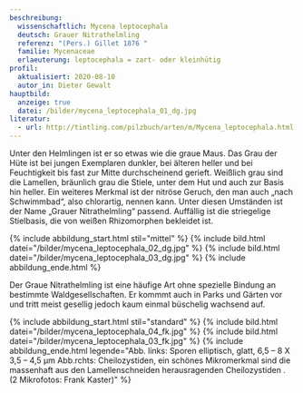 ```yaml
---
beschreibung:
  wissenschaftlich: Mycena leptocephala
  deutsch: Grauer Nitrathelmling
  referenz: "(Pers.) Gillet 1876 "
  familie: Mycenaceae
  erlaeuterung: leptocephala = zart- oder kleinhütig
profil:
  aktualisiert: 2020-08-10
  autor_in: Dieter Gewalt
hauptbild:
  anzeige: true
  datei: /bilder/mycena_leptocephala_01_dg.jpg
literatur:
  - url: http://tintling.com/pilzbuch/arten/m/Mycena_leptocephala.html
---
```



Unter den Helmlingen ist er so etwas wie die graue Maus. Das Grau der Hüte ist bei jungen Exemplaren dunkler, bei älteren heller und bei Feuchtigkeit bis fast zur Mitte durchscheinend gerieft. Weißlich grau sind die Lamellen, bräunlich grau die Stiele, unter dem Hut und auch zur Basis hin heller. Ein weiteres Merkmal ist der nitröse Geruch, den man auch „nach Schwimmbad“, also chlorartig, nennen kann. Unter diesen Umständen ist der Name „Grauer Nitrathelmling“ passend. Auffällig ist die striegelige Stielbasis, die von weißen Rhizomorphen bekleidet ist.

{% include abbildung_start.html stil="mittel" %}
{% include bild.html datei="/bilder/mycena_leptocephala_02_dg.jpg" %}
{% include bild.html datei="/bilder/mycena_leptocephala_03_dg.jpg" %}
{% include abbildung_ende.html %}

Der Graue Nitrathelmling ist eine häufige Art ohne spezielle Bindung an bestimmte Waldgesellschaften. Er kommmt auch in Parks und Gärten vor und tritt meist gesellig jedoch kaum einmal büschelig wachsend auf.

{% include abbildung_start.html stil="standard" %}
{% include bild.html datei="/bilder/mycena_leptocephala_04_fk.jpg" %}
{% include bild.html datei="/bilder/mycena_leptocephala_03_fk.jpg" %}
{% include abbildung_ende.html legende="Abb. links:  Sporen elliptisch, glatt, 6,5 – 8 X 3,5 – 4,5 µm    Abb.rchts:  Cheilozystiden, ein schönes Mikromerkmal sind die massenhaft aus den Lamellenschneiden herausragenden Cheilozystiden .    (2 Mikrofotos: Frank Kaster)" %}